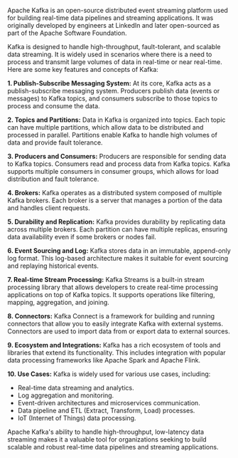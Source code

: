 Apache Kafka is an open-source distributed event streaming platform used for building real-time data pipelines and streaming applications. It was originally developed by engineers at LinkedIn and later open-sourced as part of the Apache Software Foundation.

Kafka is designed to handle high-throughput, fault-tolerant, and scalable data streaming. It is widely used in scenarios where there is a need to process and transmit large volumes of data in real-time or near real-time. Here are some key features and concepts of Kafka:

**1. Publish-Subscribe Messaging System:** At its core, Kafka acts as a publish-subscribe messaging system. Producers publish data (events or messages) to Kafka topics, and consumers subscribe to those topics to process and consume the data.

**2. Topics and Partitions:** Data in Kafka is organized into topics. Each topic can have multiple partitions, which allow data to be distributed and processed in parallel. Partitions enable Kafka to handle high volumes of data and provide fault tolerance.

**3. Producers and Consumers:** Producers are responsible for sending data to Kafka topics. Consumers read and process data from Kafka topics. Kafka supports multiple consumers in consumer groups, which allows for load distribution and fault tolerance.

**4. Brokers:** Kafka operates as a distributed system composed of multiple Kafka brokers. Each broker is a server that manages a portion of the data and handles client requests.

**5. Durability and Replication:** Kafka provides durability by replicating data across multiple brokers. Each partition can have multiple replicas, ensuring data availability even if some brokers or nodes fail.

**6. Event Sourcing and Log:** Kafka stores data in an immutable, append-only log format. This log-based architecture makes it suitable for event sourcing and replaying historical events.

**7. Real-time Stream Processing:** Kafka Streams is a built-in stream processing library that allows developers to create real-time processing applications on top of Kafka topics. It supports operations like filtering, mapping, aggregation, and joining.

**8. Connectors:** Kafka Connect is a framework for building and running connectors that allow you to easily integrate Kafka with external systems. Connectors are used to import data from or export data to external sources.

**9. Ecosystem and Integrations:** Kafka has a rich ecosystem of tools and libraries that extend its functionality. This includes integration with popular data processing frameworks like Apache Spark and Apache Flink.

**10. Use Cases:** Kafka is widely used for various use cases, including:

-   Real-time data streaming and analytics.
-   Log aggregation and monitoring.
-   Event-driven architectures and microservices communication.
-   Data pipeline and ETL (Extract, Transform, Load) processes.
-   IoT (Internet of Things) data processing.

Apache Kafka's ability to handle high-throughput, low-latency data streaming makes it a valuable tool for organizations seeking to build scalable and robust real-time data pipelines and streaming applications.